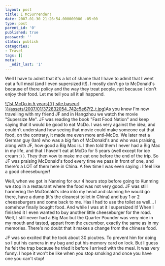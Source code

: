 ```yaml
---
layout: post
title: I McSurrender!
date: 2007-01-30 21:26:54.000000000 -05:00
type: post
parent_id: '0'
published: true
password: ''
status: publish
categories:
- Travel
tags: []
meta:
  _edit_last: '1'
---
```

Well I have to admit that it's a lot of shame that I have to admit that I went eat a full meal (and I even supersized it!). I mostly don't go to McDonald's because of there policy and the way they treat people, not because I don't enjoy their food. Let me tell you all it all happend.

<!--more-->

[![1st McDo in 5 years]({{ site.baseurl }}/assets/2007/01/372832054_742c5e67f2_t.jpg)](http://www.flickr.com/photos/scoubi/372832054/ "Photo Sharing")As you know I'm now travelling with my friend JF and in Hangzhou we watch the movie "Supersize Me". JF was reading the book "Fast Food Nation" and keep saying that it would be good to eat McDo. I was very against the idea, and couldn't understand how seeing that movie could make someone eat that food, on the contrary, it made me even more anti-McDo. We later met a German guy (Ian) who was a big fan of McDonald's and who was praising, along with JF, how good a Big Mac is. I then told them I never had a Big Mac in my life, and that I haven't eat at McDo for 5 years (well except for ice cream :) ). They then vow to make me eat one before the end of the trip. So JF was praising McDonald's food every time we pass in front of one, and there's a LOT of them here in China. A few time I was even saying : I feel like a good cheeseburger!

Well, when we got in Nanning for our 4 hours stop before going to Kunming we stop in a restaurant where the food was not very good. JF was still harmering the McDonald's idea into my head and claiming he would go there, have a dump (it's the cleanest toilet in China) and buy 1 or 2 cheeseburgers and come back to me. Has I had to use the toilet as well... I somehow finally bought food. And while I was at it I supersized it! When I finished it I even wanted to buy another little cheeseburger for the road. Well, I still never had a Big Mac but the Quarter Pounder was very nice in my mouth and tasted, appart from the cucumber, exactly the same as in my memories. There's no doubt that it makes a change from the chinese food.

JF was so excited that he took about 30 picutres. To prevent him for doing so I put his camera in my bag and put his memory card on lock. But I guess he felt the trap because he tried it before I arrived with the meal. It was very funny. I hope it won't be like when you stop smoking and once you have one you can't stop!

